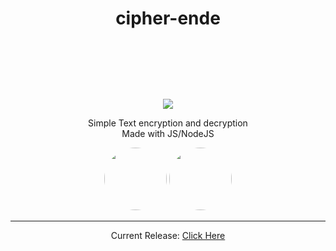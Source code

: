 
# <p align="center">cipher-ende</p><br/>

<br/>

<p align="center"><img src="https://images-ext-1.discordapp.net/external/qKxP2Tv01Xgd7xSrXKoTLxMlz2teTCR7YxnuXn_2Rj4/https/opengraph.githubassets.com/69cb9b97e416d393c7ea7b5500e46b08cd70cc15b1a240d9f952ea51e4b4fa9b/cat-loaf/cipher-ende?width=440&height=220"></p>

<p align="center">Simple Text encryption and decryption<br>
Made with JS/NodeJS</p>



<p align="center"><img src="https://images.g2crowd.com/uploads/product/image/large_detail/large_detail_f0b606abb6d19089febc9faeeba5bc05/nodejs-development-services.png" style="width:100px; display:inline-block; border-radius:50px;"> <img src="https://www.computerhope.com/jargon/j/javascript.png" style="width:100px; display:inline-block; border-radius:50px;"></p>
<hr />


<p align="center">Current Release: <a href="https://github.com/cat-loaf/cipher-ende/releases/tag/Console">Click Here</a></p>
